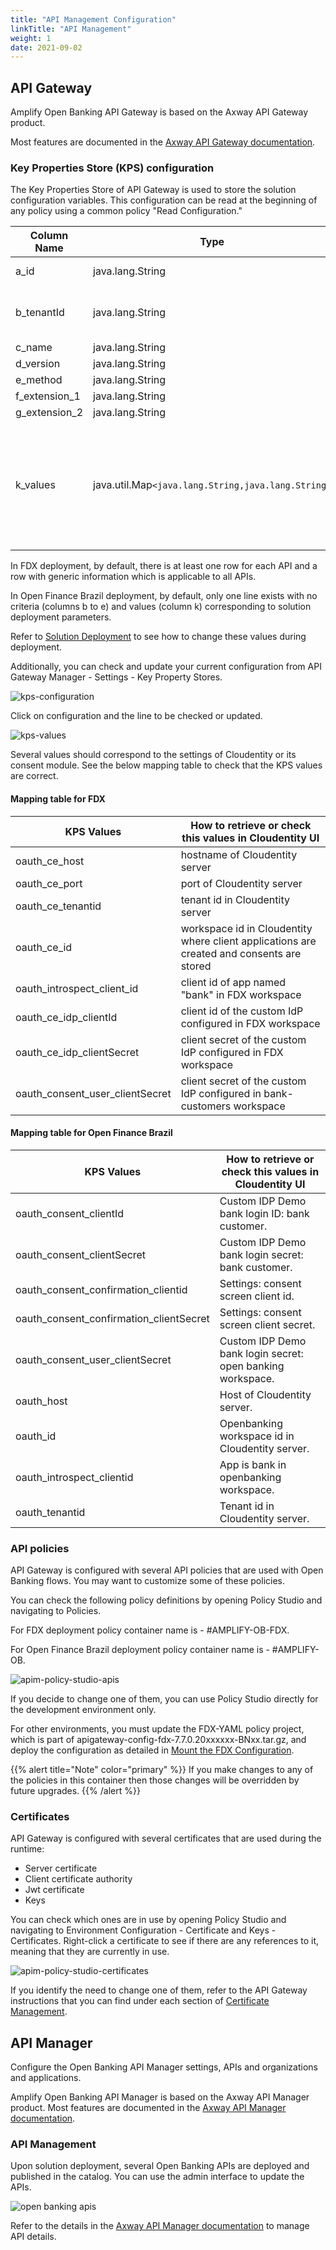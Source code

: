 ```yaml
---
title: "API Management Configuration"
linkTitle: "API Management"
weight: 1
date: 2021-09-02
---
```


## API Gateway

Amplify Open Banking API Gateway is based on the Axway API Gateway product.

Most features are documented in the [Axway API Gateway documentation](https://docs.axway.com/bundle/axway-open-docs/page/docs/apim_administration/apigtw_admin/index.html).

### Key Properties Store (KPS) configuration

The Key Properties Store of API Gateway is used to store the solution configuration variables.
This configuration can be read at the beginning of any policy using a common policy "Read Configuration."

| Column Name | Type | Purpose |
| --- | --- | --- |
| a_id | java.lang.String | Autogenerated Id. |
| b_tenantId | java.lang.String | Bank Identifier (helpful in multi tenant setup). |
| c_name | java.lang.String | API Name. |
| d_version | java.lang.String | API Version. |
| e_method | java.lang.String | API Method. |
| f_extension_1 | java.lang.String | For future use |
| g_extension_2 | java.lang.String | For future use. |
| k_values | java.util.Map`<java.lang.String,java.lang.String>` | Key Value Pairs help in extending configuration whenever we want without deployment. New key value pairs can be added easily.|

In FDX deployment, by default, there is at least one row for each API and a row with generic information which is applicable to all APIs.

In Open Finance Brazil deployment, by default, only one line exists with no criteria (columns b to e) and values (column k) corresponding to solution deployment parameters.

Refer to [Solution Deployment](/docs/deployment/installation) to see how to change these values during deployment.

Additionally, you can check and update your current configuration from API Gateway Manager - Settings - Key Property Stores.

![kps-configuration](/Images/api-gateway-manager-kps-configuration.png)

Click on configuration and the line to be checked or updated.

![kps-values](/Images/api-gateway-manager-kps-values.png)

Several values should correspond to the settings of Cloudentity or its consent module. See the below mapping table to check that the KPS values are correct.

#### Mapping table for FDX

| KPS Values | How to retrieve or check this values in Cloudentity UI |
| --- | --- |
| oauth_ce_host | hostname of Cloudentity server |
| oauth_ce_port | port of Cloudentity server |
| oauth_ce_tenantid | tenant id in Cloudentity server |
| oauth_ce_id | workspace id in Cloudentity where client applications are created and consents are stored |
| oauth_introspect_client_id | client id of app named "bank" in FDX workspace |
| oauth_ce_idp_clientId | client id of the custom IdP configured in FDX workspace |
| oauth_ce_idp_clientSecret | client secret of the custom IdP configured in FDX workspace |
| oauth_consent_user_clientSecret | client secret of the custom IdP configured in bank-customers workspace |

#### Mapping table for Open Finance Brazil

| KPS Values | How to retrieve or check this values in Cloudentity UI |
| --- | --- |
| oauth_consent_clientId | Custom IDP Demo bank login ID: bank customer. |
| oauth_consent_clientSecret | Custom IDP Demo bank login secret: bank customer. |
| oauth_consent_confirmation_clientid | Settings: consent screen client id. |
| oauth_consent_confirmation_clientSecret | Settings: consent screen client secret. |
| oauth_consent_user_clientSecret | Custom IDP Demo bank login secret: open banking workspace. |
| oauth_host | Host of Cloudentity server. |
| oauth_id | Openbanking workspace id in Cloudentity server. |
| oauth_introspect_clientid | App is bank in openbanking workspace. |
| oauth_tenantid | Tenant id in Cloudentity server. |

### API policies

API Gateway is configured with several API policies that are used with Open Banking flows.
You may want to customize some of these policies.

You can check the following policy definitions by opening Policy Studio and navigating to Policies.

For FDX deployment policy container name is - #AMPLIFY-OB-FDX.

For Open Finance Brazil deployment policy container name is - #AMPLIFY-OB.

![apim-policy-studio-apis](/Images/apim-policy-studio-api-containers.png)

If you decide to change one of them, you can use Policy Studio directly for the development environment only.
<!-- For other environments, you export the Policy Studio projects and build new APIM Docker images to use instead of the standard ones. -->
For other environments, you must update the FDX-YAML policy project, which is part of apigateway-config-fdx-7.7.0.20xxxxxx-BNxx.tar.gz, and deploy the configuration as detailed in [Mount the FDX Configuration](/docs/deployment/installation/api-management/fdx-apim/#mount-the-fdx-configuration).

{{% alert title="Note" color="primary" %}} If you make changes to any of the policies in this container then those changes will be overridden by future upgrades. {{% /alert %}}

### Certificates

API Gateway is configured with several certificates that are used during the runtime:

* Server certificate
* Client certificate authority
* Jwt certificate
* Keys

You can check which ones are in use by opening Policy Studio and navigating to Environment Configuration - Certificate and Keys - Certificates.
Right-click a certificate to see if there are any references to it, meaning that they are currently in use.

![apim-policy-studio-certificates](/Images/apim-policy-studio-certificates.png)

If you identify the need to change one of them, refer to the API Gateway instructions that you can find under each section of [Certificate Management](/docs/configuration/certificate-management).

## API Manager

Configure the Open Banking API Manager settings, APIs and organizations and applications.

Amplify Open Banking API Manager is based on the Axway API Manager product. Most features are documented in the [Axway API Manager documentation](https://docs.axway.com/bundle/axway-open-docs/page/docs/apim_administration/apimgr_admin/index.html).

<!-- ## Settings

{{% alert title="Note" color="primary" %}}
This page is under development
{{% /alert %}} -->

### API Management

Upon solution deployment, several Open Banking APIs are deployed and published in the catalog.
You can use the admin interface to update the APIs.

![open banking apis](/Images/api-manager-apis.png)

Refer to the details in the [Axway API Manager documentation](https://docs.axway.com/bundle/axway-open-docs/page/docs/apim_administration/apimgr_admin/api_mgmt_virtualize_web/index.html) to manage API details.
